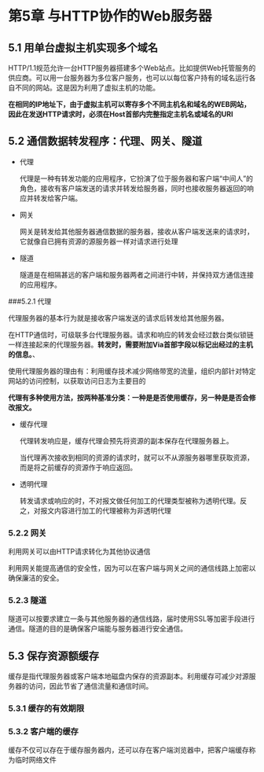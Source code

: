 # 第5章 与HTTP协作的Web服务器

## 5.1 用单台虚拟主机实现多个域名

HTTP/1.1规范允许一台HTTP服务器搭建多个Web站点。比如提供Web托管服务的供应商。可以用一台服务器为多位客户服务，也可以以每位客户持有的域名运行各自不同的网站。这是因为利用了虚拟主机的功能。

**在相同的IP地址下，由于虚拟主机可以寄存多个不同主机名和域名的WEB网站，因此在发送HTTP请求时，必须在Host首部内完整指定主机名或域名的URI**

## 5.2 通信数据转发程序：代理、网关、隧道

- 代理

  代理是一种有转发功能的应用程序，它扮演了位于服务器和客户端“中间人”的角色，接收有客户端发送的请求并转发给服务器，同时也接收服务器返回的响应并转发给客户端。

- 网关

  网关是转发给其他服务器通信数据的服务器，接收从客户端发送来的请求时，它就像自已拥有资源的源服务器一样对请求进行处理

- 隧道

  隧道是在相隔甚远的客户端和服务器两者之间进行中转，并保持双方通信连接的应用程序。

###5.2.1 代理

代理服务器的基本行为就是接收客户端发送的请求后转发给其他服务器。

在HTTP通信时，可级联多台代理服务器。请求和响应的转发会经过数台类似锁链一样连接起来的代理服务器。**转发时，需要附加Via首部字段以标记出经过的主机的信息。**、

使用代理服务器的理由有：利用缓存技术减少网络带宽的流量，组织内部针对特定网站的访问控制，以获取访问日志为主要目的

**代理有多种使用方法，按两种基准分类：一种是是否使用缓存，另一种是是否会修改报文。**

- 缓存代理

  代理转发响应是，缓存代理会预先将资源的副本保存在代理服务器上。

  当代理再次接收到相同的资源的请求时，就可以不从源服务器哪里获取资源，而是将之前缓存的资源作于响应返回。

- 透明代理

  转发请求或响应的时，不对报文做任何加工的代理类型被称为透明代理。反之，对报文内容进行加工的代理被称为非透明代理

### 5.2.2 网关

利用网关可以由HTTP请求转化为其他协议通信

利用网关能提高通信的安全性，因为可以在客户端与网关之间的通信线路上加密以确保廉洁的安全。

### 5.2.3 隧道

隧道可以按要求建立一条与其他服务器的通信线路，届时使用SSL等加密手段进行通信。隧道的目的是确保客户端能与服务器进行安全通信。

## 5.3 保存资源额缓存

缓存是指代理服务器或客户端本地磁盘内保存的资源副本。利用缓存可减少对源服务器的访问，因此节省了通信流量和通信时间。

### 5.3.1 缓存的有效期限

### 5.3.2 客户端的缓存

缓存不仅可以存在于缓存服务器内，还可以存在客户端浏览器中，把客户端缓存称为临时网络文件